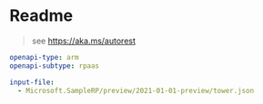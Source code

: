 # Readme

> see https://aka.ms/autorest

```yaml
openapi-type: arm 
openapi-subtype: rpaas
```

```yaml $(tag) == '2021-01-01-preview'
input-file: 
  - Microsoft.SampleRP/preview/2021-01-01-preview/tower.json
```